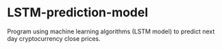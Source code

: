 # LSTM-prediction-model
Program using machine learning algorithms (LSTM model) to predict next day cryptocurrency close prices.
